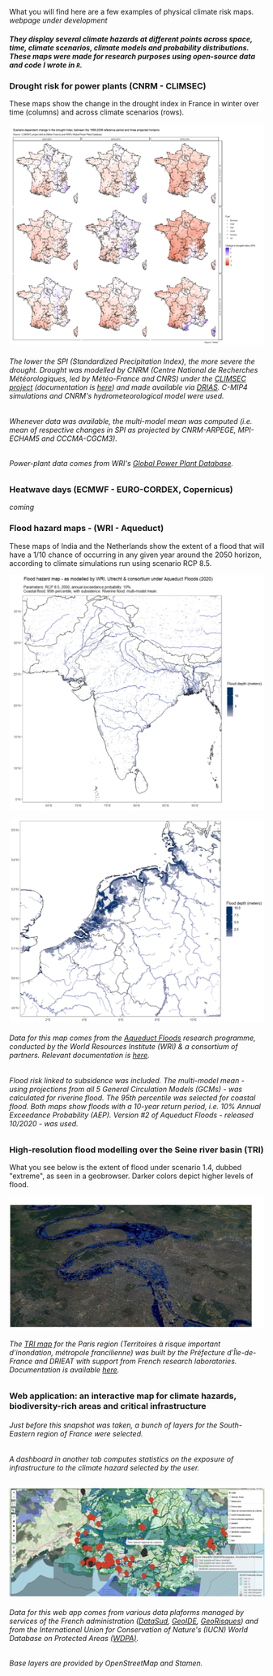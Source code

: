 What you will find here are a few examples of physical climate risk maps. _webpage under development_

##### They display several climate hazards at different points across space, time, climate scenarios, climate models and probability distributions. These maps were made for research purposes using open-source data and code I wrote in `R`.


### Drought risk for power plants (CNRM - CLIMSEC)

These maps show the change in the drought index in France in winter over time (columns) and across climate scenarios (rows).

![Image4](/drought.png)

###### The lower the SPI (Standardized Precipitation Index), the more severe the drought. Drought was modelled by CNRM (Centre National de Recherches Météorologiques, led by Météo-France and CNRS) under the [CLIMSEC project](http://www.umr-cnrm.fr/spip.php?article605) (documentation is [here](http://www.umr-cnrm.fr/IMG/pdf/2011_fmaif_rapport_final_v2.2.pdf)) and made available via [DRIAS](http://www.drias-climat.fr/accompagnement/sections/187). C-MIP4 simulations and CNRM's hydrometeorological model were used. 

###### Whenever data was available, the multi-model mean was computed (i.e. mean of respective changes in SPI as projected by CNRM-ARPEGE, MPI-ECHAM5 and CCCMA-CGCM3). 

###### Power-plant data comes from WRI's [Global Power Plant Database](https://datasets.wri.org/dataset/globalpowerplantdatabase).



### Heatwave days (ECMWF - EURO-CORDEX, Copernicus)

_coming_


### Flood hazard maps - (WRI - Aqueduct)

These maps of India and the Netherlands show the extent of a flood that will have a 1/10 chance of occurring in any given year around the 2050 horizon, according to climate simulations run using scenario RCP 8.5.

![Image1](/map_india.png)

![Image1](/map_nl.png)

###### Data for this map comes from the [Aqueduct Floods](https://www.wri.org/aqueduct/floods) research programme, conducted by the World Resources Institute (WRI) & a consortium of partners. Relevant documentation is [here](https://www.wri.org/research/aqueduct-floods-methodology).

###### Flood risk linked to subsidence was included. The multi-model mean - using projections from all 5 General Circulation Models (GCMs) - was calculated for riverine flood. The 95th percentile was selected for coastal flood. Both maps show floods with a 10-year return period, i.e. 10% Annual Exceedance Probability (AEP). Version #2 of Aqueduct Floods - released 10/2020 - was used.


### High-resolution flood modelling over the Seine river basin (TRI)

What you see below is the extent of flood under scenario 1.4, dubbed "extreme", as seen in a geobrowser. Darker colors depict higher levels of flood.

![Image2](/image001.jpg)

###### The [TRI map](http://www.driee.ile-de-france.developpement-durable.gouv.fr/tri-de-la-metropole-francilienne-a1769.html) for the Paris region (Territoires à risque important d’inondation, métropole francilienne) was built by the Préfecture d'Île-de-France and DRIEAT with support from French research laboratories. Documentation is available [here](http://webissimo.developpement-durable.gouv.fr/IMG/pdf/20170209_atlas_idf_a3_paysage_document_principal_cle5be11d.pdf).



### Web application: an interactive map for climate hazards, biodiversity-rich areas and critical infrastructure

###### Just before this snapshot was taken, a bunch of layers for the South-Eastern region of France were selected.

###### A dashboard in another tab computes statistics on the exposure of infrastructure to the climate hazard selected by the user.

![Image3](/snap_app.png)

###### Data for this web app comes from various data plaforms managed by services of the French administration ([DataSud](https://www.datasud.fr/), [GeoIDE](http://carto.geo-ide.application.developpement-durable.gouv.fr/1131/environnement.map), [GeoRisques](https://www.georisques.gouv.fr/donnees/bases-de-donnees)) and from the International Union for Conservation of Nature's (IUCN) World Database on Protected Areas [(WDPA)](https://www.iucn.org/theme/protected-areas/our-work/quality-and-effectiveness/world-database-protected-areas-wdpa). 
###### Base layers are provided by OpenStreetMap and Stamen.





